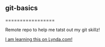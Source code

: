 ## git-basics
=================

Remote repo to help me tatst out my git skillz!

[I am learning this on Lynda.com!](http://www.lynda.com)
